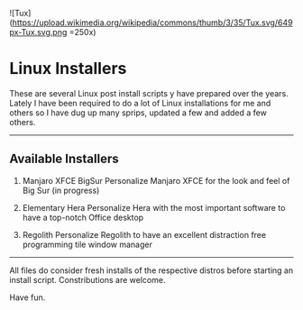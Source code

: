 ![Tux](https://upload.wikimedia.org/wikipedia/commons/thumb/3/35/Tux.svg/649px-Tux.svg.png =250x)

# Linux Installers

These are several Linux post install scripts y have prepared over the years. Lately I have been required to do a lot of Linux installations for me and others so I have dug up many sprips, updated a few and added a few others.

---

## Available Installers

1. Manjaro XFCE BigSur
  Personalize Manjaro XFCE for the look and feel of Big Sur (in progress)

2. Elementary Hera
  Personalize Hera with the most important software to have a top-notch Office desktop

3. Regolith
  Personalize Regolith to have an excellent distraction free programming tile window manager

---

All files do consider fresh installs of the respective distros before starting an install script. Constributions are welcome.

Have fun.
